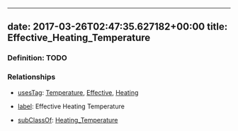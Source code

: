
---
date: 2017-03-26T02:47:35.627182+00:00
title: Effective_Heating_Temperature
---
### Definition: TODO

### Relationships

* [usesTag](https://brickschema.org/schema/1.0/BrickFrame#usesTag): [Temperature](https://brickschema.org/schema/1.0/BrickTag#Temperature), [Effective](https://brickschema.org/schema/1.0/BrickTag#Effective), [Heating](https://brickschema.org/schema/1.0/BrickTag#Heating)

* [label](http://www.w3.org/2000/01/rdf-schema#label): Effective Heating Temperature

* [subClassOf](http://www.w3.org/2000/01/rdf-schema#subClassOf): [Heating_Temperature](https://brickschema.org/schema/1.0/Brick#Heating_Temperature)
